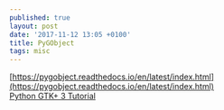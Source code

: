 ```yaml
---
published: true
layout: post
date: '2017-11-12 13:05 +0100'
title: PyGObject
tags: misc
---
```

[https://pygobject.readthedocs.io/en/latest/index.html](https://pygobject.readthedocs.io/en/latest/index.html)  
[Python GTK+ 3 Tutorial ](https://python-gtk-3-tutorial.readthedocs.io/en/latest/layout.html)
